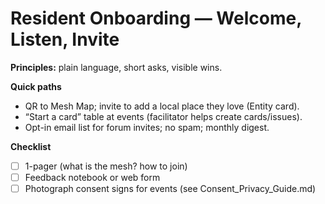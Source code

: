 # Resident Onboarding — Welcome, Listen, Invite

**Principles:** plain language, short asks, visible wins.

**Quick paths**
- QR to Mesh Map; invite to add a local place they love (Entity card).
- “Start a card” table at events (facilitator helps create cards/issues).
- Opt-in email list for forum invites; no spam; monthly digest.

**Checklist**
- [ ] 1-pager (what is the mesh? how to join)
- [ ] Feedback notebook or web form
- [ ] Photograph consent signs for events (see Consent_Privacy_Guide.md)
